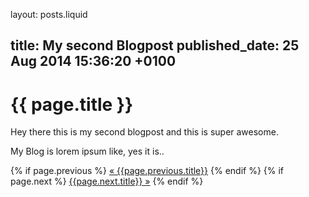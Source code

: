 layout: posts.liquid

title:   My second Blogpost
published_date:    25 Aug 2014 15:36:20 +0100
---
# {{ page.title }}

Hey there this is my second blogpost and this is super awesome.

My Blog is lorem ipsum like, yes it is..

{% if page.previous %}
   <a class="prev" href="/{{page.previous.permalink}}">&laquo; {{page.previous.title}}</a>
 {% endif %}
 {% if page.next %}
   <a class="next" href="/{{page.next.permalink}}">{{page.next.title}} &raquo;</a>
{% endif %}

